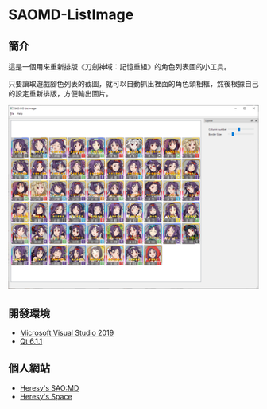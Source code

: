 # SAOMD-ListImage

## 簡介

這是一個用來重新排版《刀劍神域：記憶重組》的角色列表圖的小工具。

只要讀取遊戲腳色列表的截圖，就可以自動抓出裡面的角色頭相框，然後根據自己的設定重新排版，方便輸出圖片。

![image](Doc/main.png)

## 開發環境
- [Microsoft Visual Studio 2019](https://visualstudio.microsoft.com/zh-hant/vs/)
- [Qt 6.1.1](https://www.qt.io/)

## 個人網站
- [Heresy's SAO:MD](https://ksaomd.wordpress.com/)
- [Heresy's Space](https://kheresy.wordpress.com/)
